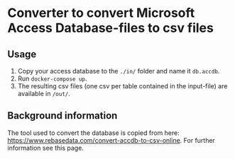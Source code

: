 # Converter to convert Microsoft Access Database-files to csv files

## Usage

1. Copy your access database to the `./in/` folder and name it `db.accdb`.
2. Run `docker-compose up`.
3. The resulting csv files (one csv per table contained in the input-file) are available in `/out/`.

## Background information

The tool used to convert the database is copied from here: <https://www.rebasedata.com/convert-accdb-to-csv-online>.
For further information see this page.
